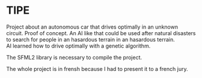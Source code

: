 # TIPE
Project about an autonomous car that drives optimally in an unknown circuit. 
Proof of concept. An AI like that could be used after natural disasters to search for people in an hasardous terrain in an hasardous terrain.  
AI learned how to drive optimally with a genetic algorithm.

The SFML2 library is necessary to compile the project.

The whole project is in frensh because I had to present it to a french jury. 
